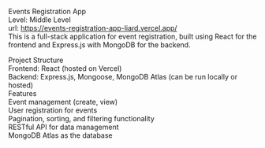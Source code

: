 Events Registration App  
Level: Middle Level  
url: https://events-registration-app-liard.vercel.app/  
This is a full-stack application for event registration, built using React for the frontend and Express.js with MongoDB for the backend.  

Project Structure  
Frontend: React (hosted on Vercel)  
Backend: Express.js, Mongoose, MongoDB Atlas (can be run locally or hosted)  
Features  
Event management (create, view)  
User registration for events  
Pagination, sorting, and filtering functionality  
RESTful API for data management  
MongoDB Atlas as the database  
